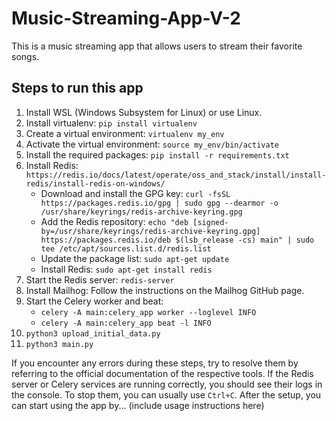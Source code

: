 # Music-Streaming-App-V-2

This is a music streaming app that allows users to stream their favorite songs.

## Steps to run this app

1. Install WSL (Windows Subsystem for Linux) or use Linux.
2. Install virtualenv: `pip install virtualenv`
3. Create a virtual environment: `virtualenv my_env`
4. Activate the virtual environment: `source my_env/bin/activate`
5. Install the required packages: `pip install -r requirements.txt`
6. Install Redis: `https://redis.io/docs/latest/operate/oss_and_stack/install/install-redis/install-redis-on-windows/`
    - Download and install the GPG key: `curl -fsSL https://packages.redis.io/gpg | sudo gpg --dearmor -o /usr/share/keyrings/redis-archive-keyring.gpg`
    - Add the Redis repository: `echo "deb [signed-by=/usr/share/keyrings/redis-archive-keyring.gpg] https://packages.redis.io/deb $(lsb_release -cs) main" | sudo tee /etc/apt/sources.list.d/redis.list`
    - Update the package list: `sudo apt-get update`
    - Install Redis: `sudo apt-get install redis`
7. Start the Redis server: `redis-server`
8. Install Mailhog: Follow the instructions on the Mailhog GitHub page.
9. Start the Celery worker and beat: 
    - `celery -A main:celery_app worker --loglevel INFO`
    - `celery -A main:celery_app beat -l INFO`
10. `python3 upload_initial_data.py`
11. `python3 main.py`
    
If you encounter any errors during these steps, try to resolve them by referring to the official documentation of the respective tools. If the Redis server or Celery services are running correctly, you should see their logs in the console. To stop them, you can usually use `Ctrl+C`. After the setup, you can start using the app by... (include usage instructions here)

